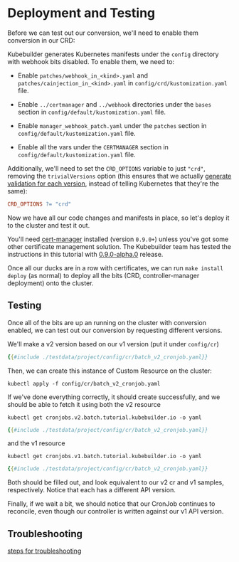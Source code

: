 # Deployment and Testing

Before we can test out our conversion, we'll need to enable them conversion in our CRD:

Kubebuilder generates Kubernetes manifests under the `config` directory with webhook
bits disabled.  To enable them, we need to:

- Enable `patches/webhook_in_<kind>.yaml` and
  `patches/cainjection_in_<kind>.yaml` in
  `config/crd/kustomization.yaml` file.

- Enable `../certmanager` and `../webhook` directories under the
  `bases` section in `config/default/kustomization.yaml` file.

- Enable `manager_webhook_patch.yaml` under the `patches` section
  in `config/default/kustomization.yaml` file.

- Enable all the vars under the `CERTMANAGER` section in
  `config/default/kustomization.yaml` file.

Additionally, we'll need to set the `CRD_OPTIONS` variable to just
`"crd"`, removing the `trivialVersions` option (this ensures that we
actually [generate validation for each version][ref-multiver], instead of
telling Kubernetes that they're the same):

```makefile
CRD_OPTIONS ?= "crd"
```

Now we have all our code changes and manifests in place, so let's deploy it to
the cluster and test it out.

You'll need [cert-manager](../cronjob-tutorial/cert-manager.md) installed
(version `0.9.0+`) unless you've got some other certificate management
solution.  The Kubebuilder team has tested the instructions in this tutorial
with
[0.9.0-alpha.0](https://github.com/jetstack/cert-manager/releases/tag/v0.9.0-alpha.0)
release.

Once all our ducks are in a row with certificates, we can run `make
install deploy` (as normal) to deploy all the bits (CRD,
controller-manager deployment) onto the cluster.

## Testing

Once all of the bits are up an running on the cluster with conversion enabled, we can test out our
conversion by requesting different versions.

We'll make a v2 version based on our v1 version (put it under `config/cr`)

```yaml
{{#include ./testdata/project/config/cr/batch_v2_cronjob.yaml}}
```

Then, we can create this instance of Custom Resource on the cluster: 

```shell
kubectl apply -f config/cr/batch_v2_cronjob.yaml
```

If we've done everything correctly, it should create successfully,
and we should be able to fetch it using both the v2 resource

```shell
kubectl get cronjobs.v2.batch.tutorial.kubebuilder.io -o yaml
```

```yaml
{{#include ./testdata/project/config/cr/batch_v2_cronjob.yaml}}
```

and the v1 resource

```shell
kubectl get cronjobs.v1.batch.tutorial.kubebuilder.io -o yaml
```
```yaml
{{#include ./testdata/project/config/cr/batch_v2_cronjob.yaml}}
```

Both should be filled out, and look equivalent to our v2 cr and v1 samples,
respectively.  Notice that each has a different API version.

Finally, if we wait a bit, we should notice that our CronJob continues to
reconcile, even though our controller is written against our v1 API version.

## Troubleshooting 

[steps for troubleshooting](/TODO.md)

[ref-multiver]: /reference/generating-crd.md#multiple-versions "Generating CRDs: Multiple Versions"
